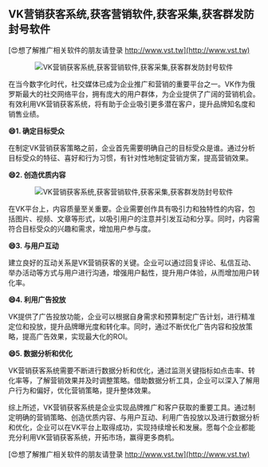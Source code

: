 ## **VK营销获客系统,获客营销软件,获客采集,获客群发防封号软件**

[😍想了解推广相关软件的朋友请登录 http://www.vst.tw](http://www.vst.tw)

 <center><img src="https://vst.tw/MP4/tuiguang/png/2.png" alt="VK营销获客系统,获客营销软件,获客采集,获客群发防封号软件"></center>

在当今数字化时代，社交媒体已成为企业推广和营销的重要平台之一。VK作为俄罗斯最大的社交网络平台，拥有庞大的用户群体，为企业提供了广阔的营销机会。有效利用VK营销获客系统，将有助于企业吸引更多潜在客户，提升品牌知名度和销售业绩。

**😄1. 确定目标受众**

在制定VK营销获客策略之前，企业首先需要明确自己的目标受众是谁。通过分析目标受众的特征、喜好和行为习惯，有针对性地制定营销方案，提高营销效果。

**😄2. 创造优质内容**

 <center><img src="https://vst.tw/MP4/tuiguang/png/2.png" alt="VK营销获客系统,获客营销软件,获客采集,获客群发防封号软件"></center>

在VK平台上，内容质量至关重要。企业需要创作具有吸引力和独特性的内容，包括图片、视频、文章等形式，以吸引用户的注意并引发互动和分享。同时，内容需符合目标受众的兴趣和需求，增加用户参与度。

**😄3. 与用户互动**

建立良好的互动关系是VK营销获客的关键。企业可以通过回复评论、私信互动、举办活动等方式与用户进行沟通，增强用户黏性，提升用户体验，从而增加用户转化率。

**😄4. 利用广告投放**

VK提供了广告投放功能，企业可以根据自身需求和预算制定广告计划，进行精准定位和投放，提升品牌曝光度和转化率。同时，通过不断优化广告内容和投放策略，提高广告效果，实现最大化的ROI。

**😄5. 数据分析和优化**

VK营销获客系统需要不断进行数据分析和优化，通过监测关键指标如点击率、转化率等，了解营销效果并及时调整策略。借助数据分析工具，企业可以深入了解用户行为和偏好，优化营销策略，提升整体效果。

综上所述，VK营销获客系统是企业实现品牌推广和客户获取的重要工具。通过制定明确的营销策略、创造优质内容、与用户互动、利用广告投放以及进行数据分析和优化，企业可以在VK平台上取得成功，实现持续增长和发展。愿每个企业都能充分利用VK营销获客系统，开拓市场，赢得更多商机。

[😍想了解推广相关软件的朋友请登录 http://www.vst.tw](http://www.vst.tw)



